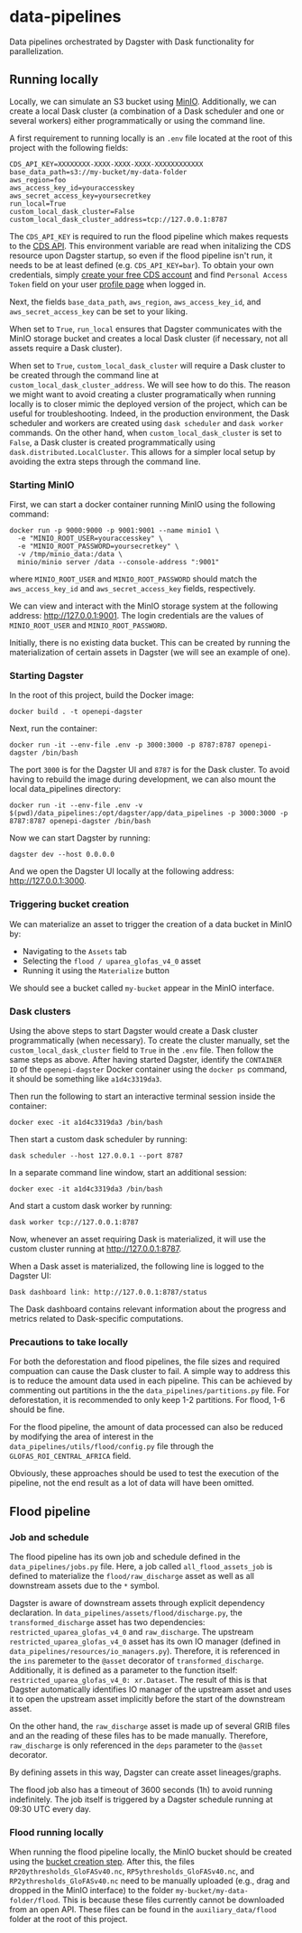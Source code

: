 # data-pipelines

Data pipelines orchestrated by Dagster with Dask functionality for parallelization.

## Running locally

Locally, we can simulate an S3 bucket using [MinIO](https://min.io). Additionally, we can create a local Dask cluster (a combination of a Dask scheduler and one or several workers) either programmatically or using the command line.

A first requirement to running locally is an `.env` file located at the root of this project with the following fields:
```
CDS_API_KEY=XXXXXXXX-XXXX-XXXX-XXXX-XXXXXXXXXXXX
base_data_path=s3://my-bucket/my-data-folder
aws_region=foo
aws_access_key_id=youraccesskey
aws_secret_access_key=yoursecretkey
run_local=True
custom_local_dask_cluster=False
custom_local_dask_cluster_address=tcp://127.0.0.1:8787
```
The `CDS_API_KEY` is required to run the flood pipeline which makes requests to the [CDS API](https://cds-beta.climate.copernicus.eu/how-to-api). This environment variable are read when initalizing the CDS resource upon Dagster startup, so even if the flood pipeline isn't run, it needs to be at least defined (e.g. `CDS_API_KEY=bar`). To obtain your own credentials, simply [create your free CDS account](https://cds.climate.copernicus.eu/user/register) and find `Personal Access Token` field on your user [profile page](https://cds-beta.climate.copernicus.eu/profile) when logged in.

Next, the fields `base_data_path`, `aws_region`, `aws_access_key_id`, and `aws_secret_access_key` can be set to your liking.

When set to `True`, `run_local` ensures that Dagster communicates with the MinIO storage bucket and creates a local Dask cluster (if necessary, not all assets require a Dask cluster).

When set to `True`, `custom_local_dask_cluster` will require a Dask cluster to be created through the command line at `custom_local_dask_cluster_address`. We will see how to do this. The reason we might want to avoid creating a cluster programatically when running locally is to closer mimic the deployed version of the project, which can be useful for troubleshooting. Indeed, in the production environment, the Dask scheduler and workers are created using `dask scheduler` and `dask worker` commands. On the other hand, when `custom_local_dask_cluster` is set to `False`, a Dask cluster is created programmatically using `dask.distributed.LocalCluster`. This allows for a simpler local setup by avoiding the extra steps through the command line.

### Starting MinIO

First, we can start a docker container running MinIO using the following command:
```
docker run -p 9000:9000 -p 9001:9001 --name minio1 \
  -e "MINIO_ROOT_USER=youraccesskey" \
  -e "MINIO_ROOT_PASSWORD=yoursecretkey" \
  -v /tmp/minio_data:/data \
  minio/minio server /data --console-address ":9001"
```
where `MINIO_ROOT_USER` and `MINIO_ROOT_PASSWORD` should match the `aws_access_key_id` and `aws_secret_access_key` fields, respectively.

We can view and interact with the MinIO storage system at the following address: http://127.0.0.1:9001. The login credentials are the values of `MINIO_ROOT_USER` and `MINIO_ROOT_PASSWORD`.

Initially, there is no existing data bucket. This can be created by running the materialization of certain assets in Dagster (we will see an example of one).

### Starting Dagster

In the root of this project, build the Docker image:
```
docker build . -t openepi-dagster
```
Next, run the container:
```
docker run -it --env-file .env -p 3000:3000 -p 8787:8787 openepi-dagster /bin/bash
```
The port `3000` is for the Dagster UI and `8787` is for the Dask cluster. To avoid having to rebuild the image during development, we can also mount the local data_pipelines directory:
```
docker run -it --env-file .env -v $(pwd)/data_pipelines:/opt/dagster/app/data_pipelines -p 3000:3000 -p 8787:8787 openepi-dagster /bin/bash
```
Now we can start Dagster by running:
```
dagster dev --host 0.0.0.0
```
And we open the Dagster UI locally at the following address: http://127.0.0.1:3000.

### Triggering bucket creation

We can materialize an asset to trigger the creation of a data bucket in MinIO by:
- Navigating to the `Assets` tab
- Selecting the `flood / uparea_glofas_v4_0` asset
- Running it using the `Materialize` button

We should see a bucket called `my-bucket` appear in the MinIO interface.

### Dask clusters

Using the above steps to start Dagster would create a Dask cluster programmatically (when necessary). To create the cluster manually, set the `custom_local_dask_cluster` field to `True` in the `.env` file. Then follow the same steps as above. After having started Dagster, identify the `CONTAINER ID` of the `openepi-dagster` Docker container using the `docker ps` command, it should be something like `a1d4c3319da3`.

Then run the following to start an interactive terminal session inside the container:
```
docker exec -it a1d4c3319da3 /bin/bash
```
Then start a custom dask scheduler by running:
```
dask scheduler --host 127.0.0.1 --port 8787 
```
In a separate command line window, start an additional session:
```
docker exec -it a1d4c3319da3 /bin/bash
```
And start a custom dask worker by running:
```
dask worker tcp://127.0.0.1:8787
```
Now, whenever an asset requiring Dask is materialized, it will use the custom cluster running at http://127.0.0.1:8787.

When a Dask asset is materialized, the following line is logged to the Dagster UI:
```
Dask dashboard link: http://127.0.0.1:8787/status
```
The Dask dashboard contains relevant information about the progress and metrics related to Dask-specific computations.

### Precautions to take locally

For both the deforestation and flood pipelines, the file sizes and required compuation can cause the Dask cluster to fail. A simple way to address this is to reduce the amount data used in each pipeline. This can be achieved by commenting out partitions in the the `data_pipelines/partitions.py` file. For deforestation, it is recommended to only keep 1-2 partitions. For flood, 1-6 should be fine.

For the flood pipeline, the amount of data processed can also be reduced by modifying the area of interest in the `data_pipelines/utils/flood/config.py` file through the `GLOFAS_ROI_CENTRAL_AFRICA` field.

Obviously, these approaches should be used to test the execution of the pipeline, not the end result as a lot of data will have been omitted. 

## Flood pipeline

### Job and schedule

The flood pipeline has its own job and schedule defined in the `data_pipelines/jobs.py` file. Here, a job called `all_flood_assets_job` is defined to materialize the `flood/raw_discharge` asset as well as all downstream assets due to the `*` symbol. 

Dagster is aware of downstream assets through explicit dependency declaration. In `data_pipelines/assets/flood/discharge.py`, the `transformed_discharge` asset has two dependencies: `restricted_uparea_glofas_v4_0` and `raw_discharge`. The upstream `restricted_uparea_glofas_v4_0` asset has its own IO manager (defined in `data_pipelines/resources/io_managers.py`). Therefore, it is referenced in the `ins` paremeter to the `@asset` decorator of `transformed_discharge`. Additionally, it is defined as a parameter to the function itself: `restricted_uparea_glofas_v4_0: xr.Dataset`. The result of this is that Dagster automatically identifies IO manager of the upstream asset and uses it to open the upstream asset implicitly before the start of the downstream asset. 

On the other hand, the `raw_discharge` asset is made up of several GRIB files and an the reading of these files has to be made manually. Therefore, `raw_discharge` is only referenced in the `deps` parameter to the `@asset` decorator. 

By defining assets in this way, Dagster can create asset lineages/graphs.

The flood job also has a timeout of 3600 seconds (1h) to avoid running indefinitely. The job itself is triggered by a Dagster schedule running at 09:30 UTC every day.

### Flood running locally

When running the flood pipeline locally, the MinIO bucket should be created using the [bucket creation step](#triggering-bucket-creation). After this, the files `RP20ythresholds_GloFASv40.nc`, `RP5ythresholds_GloFASv40.nc`, and `RP2ythresholds_GloFASv40.nc` need to be manually uploaded (e.g., drag and dropped in the MinIO interface) to the folder `my-bucket/my-data-folder/flood`. This is because these files currently cannot be downloaded from an open API. These files can be found in the `auxiliary_data/flood` folder at the root of this project.
